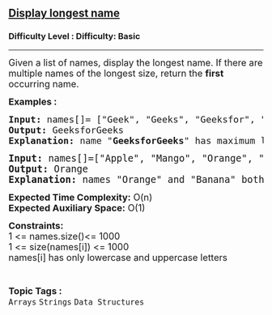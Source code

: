 <h2><a href="https://www.geeksforgeeks.org/problems/display-longest-name0853/1?page=2&category=Arrays&difficulty=Basic&sortBy=submissions">Display longest name</a></h2><h3>Difficulty Level : Difficulty: Basic</h3><hr><div class="problems_problem_content__Xm_eO"><p><span style="font-size: 18px;">Given a list of names, display the longest name. If there are multiple names of the longest size, return the <strong>first</strong> occurring name.</span></p>
<p><span style="font-size: 18px;"><strong>Examples :</strong></span></p>
<pre><span style="font-size: 18px;"><strong>Input: </strong>names[]= ["Geek", "Geeks", "Geeksfor", "GeeksforGeek", "GeeksforGeeks"]</span>
<span style="font-size: 18px;"><strong>Output: </strong>GeeksforGeeks<br><strong>Explanation:</strong> name "<strong>GeeksforGeeks</strong>" has maximum length among all names. <br></span></pre>
<pre><span style="font-size: 14pt;"><strong>Input: </strong>names[]=["Apple", "Mango", "Orange", "Banana"]
<strong>Output: </strong>Orange</span><br><span style="font-size: 14pt;"><strong>Explanation:</strong> names "Orange" and "Banana" both have maximum length among all names but Orange comes first so answer will be "<strong>Orange</strong>". </span></pre>
<p><span style="font-size: 18px;"><strong>Expected Time Complexity:</strong>&nbsp;O(n)<br><strong>Expected Auxiliary Space:</strong>&nbsp;O(1)</span></p>
<p><span style="font-size: 18px;"><strong>Constraints:</strong></span><br><span style="font-size: 18px;">1 &lt;= names.size()&lt;= 1000</span><br><span style="font-size: 18px;">1 &lt;= size(names[i]) &lt;= 1000<br>names[i] has only lowercase and uppercase letters</span></p></div><br><p><span style=font-size:18px><strong>Topic Tags : </strong><br><code>Arrays</code>&nbsp;<code>Strings</code>&nbsp;<code>Data Structures</code>&nbsp;